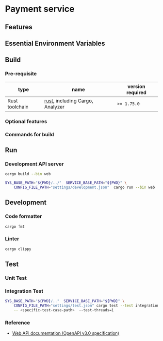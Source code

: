 # Payment service
## Features
## Essential Environment Variables
## Build
### Pre-requisite
| type | name | version required |
|------|------|------------------|
| Rust toolchain | [rust](https://github.com/rust-lang/rust), including Cargo, Analyzer | `>= 1.75.0` |

### Optional features
### Commands for build
## Run
### Development API server
```bash
cargo build --bin web

SYS_BASE_PATH="${PWD}/../"  SERVICE_BASE_PATH="${PWD}" \
    CONFIG_FILE_PATH="settings/development.json"  cargo run --bin web
```

## Development
### Code formatter
```bash
cargo fmt
```
### Linter
```bash
cargo clippy
```
## Test
### Unit Test
### Integration Test
```bash
SYS_BASE_PATH="${PWD}/.."  SERVICE_BASE_PATH="${PWD}" \
    CONFIG_FILE_PATH="settings/test.json" cargo test --test integration \
    -- <specific-test-case-path>  --test-threads=1
```
### Reference
- [Web API documentation (OpenAPI v3.0 specification)](./doc/api/openapi.yaml)
